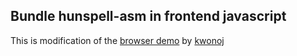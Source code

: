 ## Bundle hunspell-asm in frontend javascript

This is modification of the [browser demo](https://github.com/kwonoj/hunspell-asm/tree/e0e421fda667fb0d4888a4e0b21877e95540c29c/examples/browser) by [kwonoj](https://github.com/kwonoj)